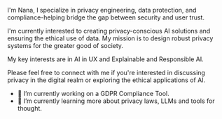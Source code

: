 
I'm Nana, I specialize in privacy engineering, data protection, and compliance-helping bridge the gap between security and user trust.

I'm currently interested to creating privacy-conscious AI solutions and ensuring the ethical use of data. My mission is to design robust privacy systems for the greater good of society.

My key interests are in AI in UX and Explainable and Responsible AI.

Please feel free to connect with me if you're interested in discussing privacy in the digital realm or exploring the ethical applications of AI.

- 🔭 I’m currently working on a GDPR Compliance Tool.
- 🌱 I’m currently learning more about privacy laws, LLMs and tools for thought.

<!--
**asanteanana/asanteanana** is a ✨ _special_ ✨ repository because its `README.md` (this file) appears on your GitHub profile.

Here are some ideas to get you started:

- 🔭 I’m currently working on compliance website tool.
- 🌱 I’m currently learning black
- 👯 I’m looking to collaborate on ...
- 🤔 I’m looking for help with ...
- 💬 Ask me about ...
- 📫 How to reach me: ...
- 😄 Pronouns: ...
- ⚡ Fun fact: ...
- 📫 You can reach out to me about edtech and cultural + technological intersections.

-->

